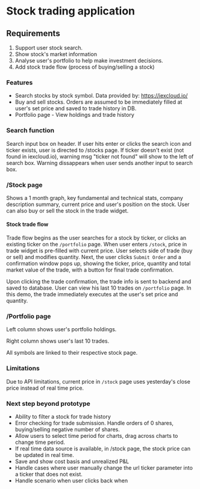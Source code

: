 # Stock trading application

## Requirements
1) Support user stock search. 
2) Show stock's market information
3) Analyse user's portfolio to help make investment decisions.
4) Add stock trade flow (process of buying/selling a stock)

### Features
- Search stocks by stock symbol. Data provided by: https://iexcloud.io/
- Buy and sell stocks. Orders are assumed to be immediately filled at user's set price and saved to trade history in DB.
- Portfolio page - View holdings and trade history

### Search function
Search input box on header. If user hits enter or clicks the search icon and ticker exists, user is directed to /stocks page. If ticker doesn't exist (not found in iexcloud.io), warning msg "ticker not found" will show to the left of search box. Warning dissappears when user sends another input to search box.

### /Stock page
Shows a 1 month graph, key fundamental and technical stats, company description summary, current price and user's position on the stock. User can also buy or sell the stock in the trade widget.

#### Stock trade flow
Trade flow begins as the user searches for a stock by ticker, or clicks an existing ticker on the ```/portfolio``` page. When user enters ```/stock```, price in trade widget is pre-filled with current price. User selects side of trade (buy or sell) and modifies quantity. Next, the user clicks ```Submit Order``` and a confirmation window pops up, showing the ticker, price, quantity and total market value of the trade, with a button for final trade confirmation.

Upon clicking the trade confirmation, the trade info is sent to backend and saved to database. User can view his last 10 trades on ```/portfolio``` page. In this demo, the trade immediately executes at the user's set price and quantity.

### /Portfolio page
Left column shows user's portfolio holdings. 

Right column shows user's last 10 trades.

All symbols are linked to their respective stock page.


### Limitations
Due to API limitations, current price in ```/stock``` page uses yesterday's close price instead of real time price.

### Next step beyond prototype
- Ability to filter a stock for trade history
- Error checking for trade submission. Handle orders of 0 shares, buying/selling negative number of shares.
- Allow users to select time period for charts, drag across charts to change time period.
- If real time data source is available, in /stock page, the stock price can be updated in real time.
- Save and show cost basis and unrealized P&L
- Handle cases where user manually change the url ticker parameter into a ticker that does not exist.
- Handle scenario when user clicks back when 